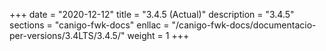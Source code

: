 +++
date        = "2020-12-12"
title       = "3.4.5 (Actual)"
description = "3.4.5"
sections    = "canigo-fwk-docs"
enllac		= "/canigo-fwk-docs/documentacio-per-versions/3.4LTS/3.4.5/"
weight		= 1
+++

